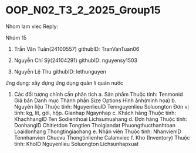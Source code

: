 # OOP_N02_T3_2_2025_Group15
Nhom lam viec
Reply:

Nhóm 15 

1. Trần Văn Tuân(24100557) githubID: TranVanTuan06

2. Nguyễn Chí Sỹ(24104291) githubID: nguyensy1503

3. Nguyễn Lệ Thu githubID: lethunguyen

ứng dụng: xây dựng ứng dụng quản lí quán nước

1. Các đối tượng chính cần phân tích
a. Sản phẩm
   Thuộc tính:
   Tenmonid
   Giá bán
   Danh mục
   Thành phần
   Size
   Options
   Hình ảnh(minh họa)
b. Nguyên liệu
  Thuộc tính:
    NguyenlieuID
	  Tennguyenlieu
	  Soluongton
	  Đơn vị tính: kg, lít, gói, hộp.
	  Gianhap
	  Ngaynhap
c. Khách hàng
  Thuộc tính:
	  KhachhangID
	  Ten
	  Sodienthoai
	  Lichsumuahang
d. Đơn hàng
  Thuộc tính:
	  DonhangID
    Chitietdon
	  Tongtien
	  Thoigiandat
	  Phuongthucthanhtoan
	  Loaidonhang
	  Thongtingiaohang
e. Nhân viên
  Thuộc tính:
	  NhanvienID
	  Tennhanvien
	  Chucvu
	  Thongtinlienhe
	  Calamviec
 f. Kho (Inventory)
  Thuộc tính:
	  KhoID
	  Nguyenlieu
	  Soluongton
	  Lichsunhapxuat
